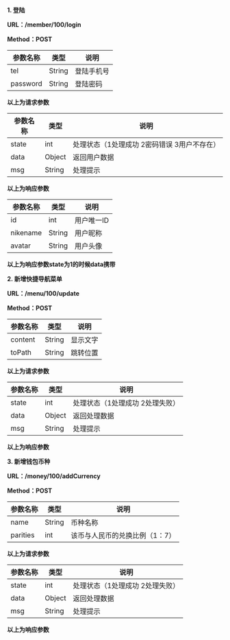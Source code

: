  **1. 登陆** 

 **URL：/member/100/login** 

 **Method：POST** 

| 参数名称 | 类型   | 说明       |
| -------- | ------ | ---------- |
| tel      | String | 登陆手机号 |
| password | String | 登陆密码   |

 **以上为请求参数** 

| 参数名称 | 类型   | 说明                                        |
| -------- | ------ | ------------------------------------------- |
| state    | int    | 处理状态（1处理成功 2密码错误 3用户不存在） |
| data     | Object | 返回用户数据                                |
| msg      | String | 处理提示                                    |

 **以上为响应参数** 

| 参数名称 | 类型   | 说明                                        |
| -------- | ------ | ------------------------------------------- |
| id    | int    | 用户唯一ID |
| nikename     | String| 用户昵称                                |
| avatar      | String| 用户头像                                    |

 **以上为响应参数state为1的时候data携带** 

 **2. 新增快捷导航菜单**

 **URL：/menu/100/update** 

 **Method：POST** 

| 参数名称 | 类型   | 说明       |
| -------- | ------ | ---------- |
| content      | String | 显示文字 |
| toPath | String | 跳转位置   |

 **以上为请求参数** 

| 参数名称 | 类型   | 说明                                        |
| -------- | ------ | ------------------------------------------- |
| state    | int    | 处理状态（1处理成功 2处理失败） |
| data     | Object | 返回处理数据                                |
| msg      | String | 处理提示                                    |

 **以上为响应参数** 


 **3. 新增钱包币种**

 **URL：/money/100/addCurrency** 

 **Method：POST** 

| 参数名称 | 类型   | 说明       |
| -------- | ------ | ---------- |
| name      | String | 币种名称 |
| parities| int | 该币与人民币的兑换比例（1：7）   |

 **以上为请求参数** 

| 参数名称 | 类型   | 说明                                        |
| -------- | ------ | ------------------------------------------- |
| state    | int    | 处理状态（1处理成功 2处理失败） |
| data     | Object | 返回处理数据                                |
| msg      | String | 处理提示                                    |

 **以上为响应参数** 

